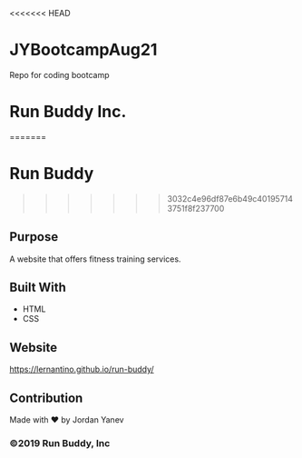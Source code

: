<<<<<<< HEAD
# JYBootcampAug21
Repo for coding bootcamp

# Run Buddy Inc.
=======
# Run Buddy
>>>>>>> 3032c4e96df87e6b49c401957143751f8f237700

## Purpose
A website that offers fitness training services.

## Built With
* HTML
* CSS

## Website
https://lernantino.github.io/run-buddy/

## Contribution
Made with ❤️ by Jordan Yanev

### ©️2019 Run Buddy, Inc
